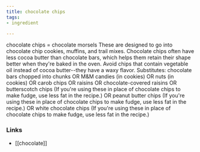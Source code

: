 ```yaml
---
title: chocolate chips
tags:
- ingredient

---
```

chocolate chips = chocolate morsels These are designed to go into chocolate chip cookies, muffins, and trail mixes. Chocolate chips often have less cocoa butter than chocolate bars, which helps them retain their shape better when they're baked in the oven. Avoid chips that contain vegetable oil instead of cocoa butter--they have a waxy flavor. Substitutes: chocolate bars chopped into chunks OR M&M candies (in cookies) OR nuts (in cookies) OR carob chips OR raisins OR chocolate-covered raisins OR butterscotch chips (If you're using these in place of chocolate chips to make fudge, use less fat in the recipe.) OR peanut butter chips (If you're using these in place of chocolate chips to make fudge, use less fat in the recipe.) OR white chocolate chips (If you're using these in place of chocolate chips to make fudge, use less fat in the recipe.)

### Links

* [[chocolate]]
